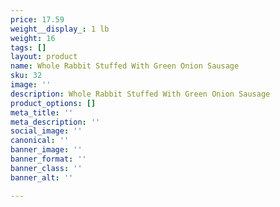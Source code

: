 ```yaml
---
price: 17.59
weight__display_: 1 lb
weight: 16
tags: []
layout: product
name: Whole Rabbit Stuffed With Green Onion Sausage
sku: 32
image: ''
description: Whole Rabbit Stuffed With Green Onion Sausage
product_options: []
meta_title: ''
meta_description: ''
social_image: ''
canonical: ''
banner_image: ''
banner_format: ''
banner_class: ''
banner_alt: ''

---
```

